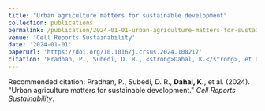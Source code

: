 ```yaml
---
title: "Urban agriculture matters for sustainable development"
collection: publications
permalink: /publication/2024-01-01-urban-agriculture-matters-for-sustainable-developm
venue: 'Cell Reports Sustainability'
date: '2024-01-01'
paperurl: 'https://doi.org/10.1016/j.crsus.2024.100217'
citation: 'Pradhan, P., Subedi, D. R., <strong>Dahal, K.</strong>, et al. (2024). &quot;Urban agriculture matters for sustainable development.&quot; <i>Cell Reports Sustainability</i>.'
---
```


Recommended citation: Pradhan, P., Subedi, D. R., <strong>Dahal, K.</strong>, et al. (2024). &quot;Urban agriculture matters for sustainable development.&quot; <i>Cell Reports Sustainability</i>.
